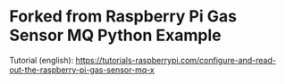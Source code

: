 Forked from Raspberry Pi Gas Sensor MQ Python Example
================
Tutorial (english): https://tutorials-raspberrypi.com/configure-and-read-out-the-raspberry-pi-gas-sensor-mq-x
